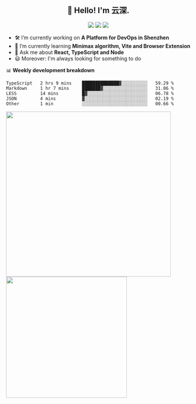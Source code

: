 <h2 align="center">👋 Hello! I'm 云深.</h2>

<div align="center"><a href="https://github.com/theprimone/theprimone"><img src="https://komarev.com/ghpvc/?username=theprimone&color=08979c" /></a> <a href="https://stackoverflow.com/users/8335317/theprimone"><img src="https://img.shields.io/badge/Stack_Overflow-FE7A16?logo=stack-overflow&logoColor=white" /></a> <a href="https://juejin.cn/user/2752832849055864"><img src="https://img.shields.io/badge/@-%E6%8E%98%E9%87%91-3e80f7.svg" /></a></div>

- 🛠 I’m currently working on **A Platform for DevOps in Shenzhen**
- 🚀 I’m currently learning **Minimax algorithm, Vite and Browser Extension**
- 💬 Ask me about **React, TypeScript and Node**
- 😃 Moreover: I'm always looking for something to do

📊 **Weekly development breakdown**

<!--START_SECTION:waka-->
```text
TypeScript   2 hrs 9 mins    ██████████████▓░░░░░░░░░░   59.29 % 
Markdown     1 hr 7 mins     ███████▓░░░░░░░░░░░░░░░░░   31.06 % 
LESS         14 mins         █▓░░░░░░░░░░░░░░░░░░░░░░░   06.78 % 
JSON         4 mins          ▓░░░░░░░░░░░░░░░░░░░░░░░░   02.19 % 
Other        1 min           ░░░░░░░░░░░░░░░░░░░░░░░░░   00.66 % 
```
<!--END_SECTION:waka-->

<p>
<img align="left" width="450" src="https://github-readme-stats.vercel.app/api?username=theprimone&custom_title=Yuns's Github Stats&theme=graywhite&hide_border=true&disable_animations=true"/> <img align="left" width="330" src="https://github-readme-stats.vercel.app/api/top-langs/?username=theprimone&layout=compact&theme=graywhite&hide_border=true"/>
</p>
